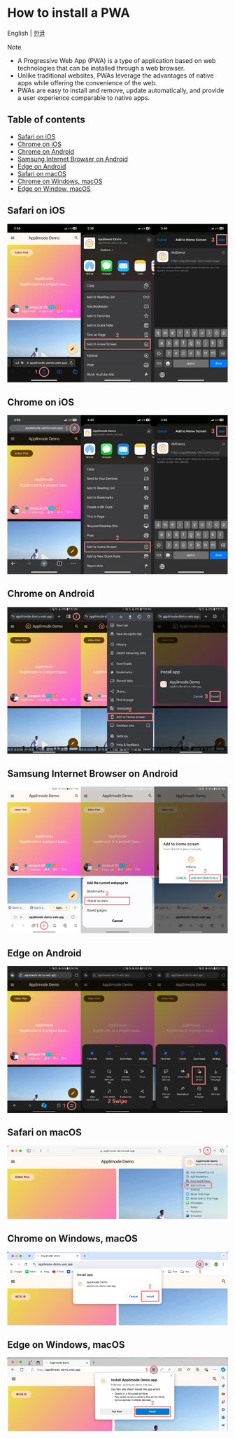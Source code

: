 # How to install a PWA

English | [한글](./pwa.ko.md)

> [!NOTE]
> * A Progressive Web App (PWA) is a type of application based on web technologies that can be installed through a web browser.
> * Unlike traditional websites, PWAs leverage the advantages of native apps while offering the convenience of the web.
> * PWAs are easy to install and remove, update automatically, and provide a user experience comparable to native apps.

## Table of contents
* [Safari on iOS](#safari-on-ios)
* [Chrome on iOS](#chrome-on-ios)
* [Chrome on Android](#chrome-on-android)
* [Samsung Internet Browser on Android](#samsung-internet-browser-on-android)
* [Edge on Android](#edge-on-android)
* [Safari on macOS](#safari-on-macos)
* [Chrome on Windows, macOS](#chrome-on-windows-macos)
* [Edge on Window, macOS](#edge-on-windows-macos)

## Safari on iOS
![safari-on-ios](https://github.com/mycalls/applimode-examples/blob/main/assets/pwa-ios-safari.png?raw=true)

## Chrome on iOS
![chrome-on-ios](https://github.com/mycalls/applimode-examples/blob/main/assets/pwa-ios-chrome-en-250122.png?raw=true)

## Chrome on Android
![chrome-on-android](https://github.com/mycalls/applimode-examples/blob/main/assets/pwa-and-chrome.png?raw=true)

## Samsung Internet Browser on Android
![samsung-on-android](https://github.com/mycalls/applimode-examples/blob/main/assets/pwa-and-samsung.png?raw=true)
## Edge on Android
![edge-on-android](https://github.com/mycalls/applimode-examples/blob/main/assets/pwa-and-edge.png?raw=true)
## Safari on macOS
![safari-on-macos](https://github.com/mycalls/applimode-examples/blob/main/assets/pwa-macos-safari.png?raw=true)

## Chrome on Windows, macOS
![chrome-on-windows](https://github.com/mycalls/applimode-examples/blob/main/assets/pwa-macos-chrome.png?raw=true)

## Edge on Windows, macOS
![edge-on-windows](https://github.com/mycalls/applimode-examples/blob/main/assets/pwa-macos-edge.png?raw=true)